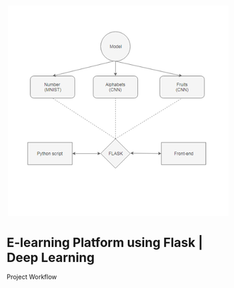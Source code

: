 <p align="center">
   <img src="https://github.com/VinayChaudhari1996/Lighthouse/blob/master/6)%20Projects/1)%20Web-Application/prj%20structure.PNG?raw=true" width="500" >
</p>

# E-learning Platform using Flask | Deep Learning
Project Workflow
